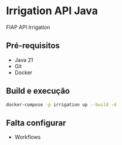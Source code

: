 # Irrigation API Java

FIAP API Irrigation

## Pré-requisitos

- Java 21
- Git
- Docker

## Build e execução

```sh
docker-compose -p irrigation up --build -d
```

## Falta configurar

- Workflows